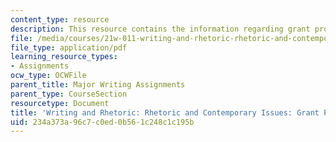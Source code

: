 ```yaml
---
content_type: resource
description: This resource contains the information regarding grant proposal ideas.
file: /media/courses/21w-011-writing-and-rhetoric-rhetoric-and-contemporary-issues-fall-2015/234a373a96c7c0ed0b561c248c1c195b_MIT21W_011F15_grantideas.pdf
file_type: application/pdf
learning_resource_types:
- Assignments
ocw_type: OCWFile
parent_title: Major Writing Assignments
parent_type: CourseSection
resourcetype: Document
title: 'Writing and Rhetoric: Rhetoric and Contemporary Issues: Grant Proposal Ideas'
uid: 234a373a-96c7-c0ed-0b56-1c248c1c195b
---
```

